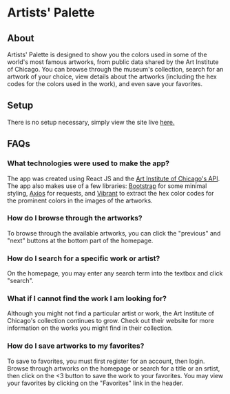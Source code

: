 # Artists' Palette

## About

Artists' Palette is designed to show you the colors used in some of the world's most famous artworks, from public data shared by the Art Institute of Chicago. You can browse through the museum's collection, search for an artwork of your choice, view details about the artworks (including the hex codes for the colors used in the work), and even save your favorites. 

## Setup

There is no setup necessary, simply view the site live <a href="https://wonderful-shockley-5cdf93.netlify.app/">here.</a> 

## FAQs

### What technologies were used to make the app? 
The app was created using React JS and the <a href="https://api.artic.edu/docs/#introduction">Art Institute of Chicago's API</a>. The app also makes use of a few libraries: <a href="https://getbootstrap.com/docs/3.4/getting-started/">Bootstrap</a> for some minimal styling, <a href="https://axios-http.com/docs/intro">Axios</a> for requests, and <a href="https://github.com/Vibrant-Colors/node-vibrant">Vibrant</a> to extract the hex color codes for the prominent colors in the images of the artworks. 

### How do I browse through the artworks?
To browse through the available artworks, you can click the "previous" and "next" buttons at the bottom part of the homepage.

### How do I search for a specific work or artist? 
On the homepage, you may enter any search term into the textbox and click "search". 

### What if I cannot find the work I am looking for? 
Although you might not find a particular artist or work, the Art Institute of Chicago's collection continues to grow. Check out their website for more information on the works you might find in their collection. 

### How do I save artworks to my favorites? 
To save to favorites, you must first register for an account, then login. Browse through artworks on the homepage or search for a title or an srtist, then click on the <3 button to save the work to your favorites. You may view your favorites by clicking on the "Favorites" link in the header. 

